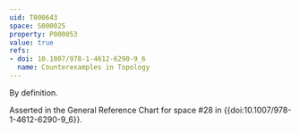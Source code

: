 ```yaml
---
uid: T000643
space: S000025
property: P000053
value: true
refs:
- doi: 10.1007/978-1-4612-6290-9_6
  name: Counterexamples in Topology
---
```


By definition.

Asserted in the General Reference Chart for space #28 in
{{doi:10.1007/978-1-4612-6290-9_6}}.
